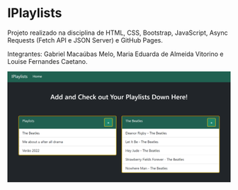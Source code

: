 # IPlaylists
 Projeto realizado na disciplina de HTML, CSS, Bootstrap, JavaScript, Async Requests (Fetch API e JSON Server) e GitHub Pages.
 
 Integrantes: Gabriel Macaúbas Melo, Maria Eduarda de Almeida Vitorino e Louise Fernandes Caetano.
 
 ![Screenshot](Screenshot.png)

